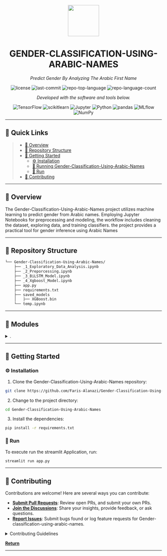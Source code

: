 <p align="center">
  <img src="https://cdn-icons-png.flaticon.com/512/6295/6295417.png" width="100" />
</p>
<p align="center">
    <h1 align="center">GENDER-CLASSIFICATION-USING-ARABIC-NAMES</h1>
</p>
<p align="center">
    <em>Predict Gender By Analyzing The Arabic First Name</em>
</p>
<p align="center">
	<img src="https://img.shields.io/github/license/Faris-Alanazi/Gender-Classification-Using-Arabic-Names?style=flat&color=0080ff" alt="license">
	<img src="https://img.shields.io/github/last-commit/Faris-Alanazi/Gender-Classification-Using-Arabic-Names?style=flat&color=0080ff" alt="last-commit">
	<img src="https://img.shields.io/github/languages/top/Faris-Alanazi/Gender-Classification-Using-Arabic-Names?style=flat&color=0080ff" alt="repo-top-language">
	<img src="https://img.shields.io/github/languages/count/Faris-Alanazi/Gender-Classification-Using-Arabic-Names?style=flat&color=0080ff" alt="repo-language-count">
<p>
<p align="center">
		<em>Developed with the software and tools below.</em>
</p>
<p align="center">
	<img src="https://img.shields.io/badge/TensorFlow-FF6F00.svg?style=flat&logo=TensorFlow&logoColor=white" alt="TensorFlow">
	<img src="https://img.shields.io/badge/scikitlearn-F7931E.svg?style=flat&logo=scikit-learn&logoColor=white" alt="scikitlearn">
	<img src="https://img.shields.io/badge/Jupyter-F37626.svg?style=flat&logo=Jupyter&logoColor=white" alt="Jupyter">
	<img src="https://img.shields.io/badge/Python-3776AB.svg?style=flat&logo=Python&logoColor=white" alt="Python">
	<img src="https://img.shields.io/badge/pandas-150458.svg?style=flat&logo=pandas&logoColor=white" alt="pandas">
	<img src="https://img.shields.io/badge/MLflow-0194E2.svg?style=flat&logo=MLflow&logoColor=white" alt="MLflow">
	<img src="https://img.shields.io/badge/NumPy-013243.svg?style=flat&logo=NumPy&logoColor=white" alt="NumPy">
</p>
<hr>

## 🔗 Quick Links

> - [📍 Overview](#-overview)
> - [📂 Repository Structure](#-repository-structure)
> - [🚀 Getting Started](#-getting-started)
>   - [⚙️ Installation](#️-installation)
>   - [🤖 Running Gender-Classification-Using-Arabic-Names](#-running-Gender-Classification-Using-Arabic-Names)
>   - [🥈 Run](#-tests)
> - [🤝 Contributing](#-contributing)

---

## 📍 Overview

The Gender-Classification-Using-Arabic-Names project utilizes machine learning to predict gender from Arabic names. Employing Jupyter Notebooks for preprocessing and modeling, the workflow includes cleaning the dataset, exploring data, and training classifiers.
the project provides a practical tool for gender inference using Arabic Names

---

## 📂 Repository Structure

```sh
└── Gender-Classification-Using-Arabic-Names/
    ├── _1_Exploratory_Data_Analysis.ipynb
    ├── _2_Preporcessing.ipynb
    ├── _3_BiLSTM_Model.ipynb
    ├── _4_Xgboost_Model.ipynb
    ├── app.py
    ├── requirements.txt
    ├── saved_models
    │   ├── XGBoost.bin
    └── temp.ipynb
```


---

## 🧩 Modules

<details closed><summary>.</summary>

| File                                                                                                                                                           | Summary                                                                                                                                                                                                                                                                                                                                    |
| ---                                                                                                                                                            | ---                                                                                                                                                                                                                                                                                                                                        |
| [_2_Preporcessing.ipynb](https://github.com/Faris-Alanazi/Gender-Classification-Using-Arabic-Names/blob/master/_2_Preporcessing.ipynb)                         | This preprocessing notebook enhances the gender classification dataset, transforming Arabic names into numerical features for ML models within the project's pipeline. It includes feature engineering to extract linguistic attributes, implements feature encoding for categorical data, and finalizes by storing the preprocessed data. |
| [_1_Exploratory_Data_Analysis.ipynb](https://github.com/Faris-Alanazi/Gender-Classification-Using-Arabic-Names/blob/master/_1_Exploratory_Data_Analysis.ipynb) | This notebook conducts the initial data exploration and preprocessing for Arabic names gender classification, encompassing data loading, visualization, null handling, alphabet filtering, and dataset cleaning.                                                                                                                           |
| [temp.ipynb](https://github.com/Faris-Alanazi/Gender-Classification-Using-Arabic-Names/blob/master/temp.ipynb)                                                 | This code snippet is integral for determining gender classification within a larger system focused on identity analysis.                                                                                                                                                                                                                   |
| [_4_Xgboost_Model.ipynb](https://github.com/Faris-Alanazi/Gender-Classification-Using-Arabic-Names/blob/master/_4_Xgboost_Model.ipynb)                         | The provided text is incomplete. Please provide the full repository structure or details of the code snippet for an accurate summary.                                                                                                                                                                                                      |
| [_3_BiLSTM_Model.ipynb](https://github.com/Faris-Alanazi/Gender-Classification-Using-Arabic-Names/blob/master/_3_BiLSTM_Model.ipynb)                           | Assuming the provided information is incomplete:The snippet orchestrates a key component within the repository, interfacing with other modules to maintain cohesive functionality.                                                                                                                                                         |
| [requirements.txt](https://github.com/Faris-Alanazi/Gender-Classification-Using-Arabic-Names/blob/master/requirements.txt)                                     | The `requirements.txt` file specifies dependencies for a web application that predicts gender from Arabic names using BiLSTM and XGBoost models, as part of the larger machine learning project.                                                                                                                                           |
| [app.py](https://github.com/Faris-Alanazi/Gender-Classification-Using-Arabic-Names/blob/master/app.py)                                                         | The `app.py` serves as a Streamlit web interface for gender prediction using Arabic names, utilizing a pre-trained XGBoost model and pre-processing with tokenization and feature scaling.                                                                                                                                                 |

</details>

---

## 🚀 Getting Started


### ⚙️ Installation

1. Clone the Gender-Classification-Using-Arabic-Names repository:

```sh
git clone https://github.com/Faris-Alanazi/Gender-Classification-Using-Arabic-Names
```

2. Change to the project directory:

```sh
cd Gender-Classification-Using-Arabic-Names
```

3. Install the dependencies:

```sh
pip install -r requirements.txt
```

### 🥈 Run

To execute run the streamlit Application, run:

```sh
streamlit run app.py
```

---

## 🤝 Contributing

Contributions are welcome! Here are several ways you can contribute:

- **[Submit Pull Requests](https://github/Faris-Alanazi/Gender-Classification-Using-Arabic-Names/blob/main/CONTRIBUTING.md)**: Review open PRs, and submit your own PRs.
- **[Join the Discussions](https://github/Faris-Alanazi/Gender-Classification-Using-Arabic-Names/discussions)**: Share your insights, provide feedback, or ask questions.
- **[Report Issues](https://github/Faris-Alanazi/Gender-Classification-Using-Arabic-Names/issues)**: Submit bugs found or log feature requests for Gender-classification-using-arabic-names.

<details closed>
    <summary>Contributing Guidelines</summary>

1. **Fork the Repository**: Start by forking the project repository to your GitHub account.
2. **Clone Locally**: Clone the forked repository to your local machine using a Git client.
   ```sh
   git clone https://github.com/Faris-Alanazi/Gender-Classification-Using-Arabic-Names
   ```
3. **Create a New Branch**: Always work on a new branch, giving it a descriptive name.
   ```sh
   git checkout -b new-feature-x
   ```
4. **Make Your Changes**: Develop and test your changes locally.
5. **Commit Your Changes**: Commit with a clear message describing your updates.
   ```sh
   git commit -m 'Implemented new feature x.'
   ```
6. **Push to GitHub**: Push the changes to your forked repository.
   ```sh
   git push origin new-feature-x
   ```
7. **Submit a Pull Request**: Create a PR against the original project repository. Clearly describe the changes and their motivations.

Once your PR is reviewed and approved, it will be merged into the main branch.

</details>

[**Return**](#-quick-links)

---
